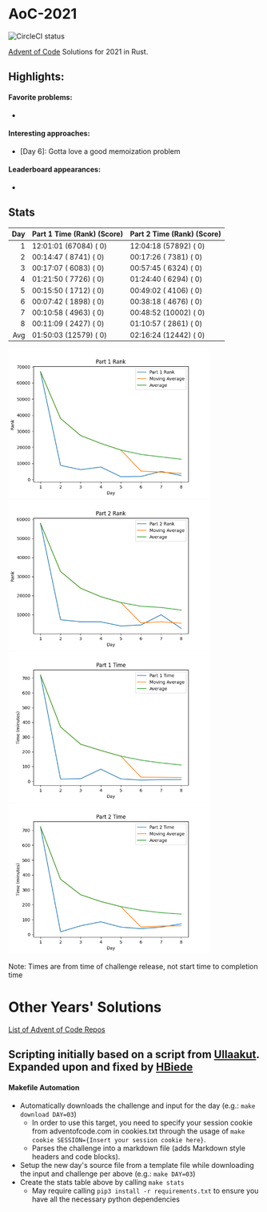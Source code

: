 # AoC-2021
![CircleCI status](https://circleci.com/gh/hbiede/AoC-2020.svg?style=svg)

[Advent of Code](https://adventofcode.com) Solutions for 2021 in Rust.

## Highlights:

#### Favorite problems:

* 

#### Interesting approaches:

* [Day 6]: Gotta love a good memoization problem

#### Leaderboard appearances:

* 

## Stats
| Day | Part 1 Time (Rank) (Score) | Part 2 Time (Rank) (Score) |
|----:|----------------------------|----------------------------|
|   1 | 12:01:01 (67084) (  0)     | 12:04:18 (57892) (  0)     |
|   2 | 00:14:47 ( 8741) (  0)     | 00:17:26 ( 7381) (  0)     |
|   3 | 00:17:07 ( 6083) (  0)     | 00:57:45 ( 6324) (  0)     |
|   4 | 01:21:50 ( 7726) (  0)     | 01:24:40 ( 6294) (  0)     |
|   5 | 00:15:50 ( 1712) (  0)     | 00:49:02 ( 4106) (  0)     |
|   6 | 00:07:42 ( 1898) (  0)     | 00:38:18 ( 4676) (  0)     |
|   7 | 00:10:58 ( 4963) (  0)     | 00:48:52 (10002) (  0)     |
|   8 | 00:11:09 ( 2427) (  0)     | 01:10:57 ( 2861) (  0)     |
| Avg | 01:50:03 (12579) (  0)     | 02:16:24 (12442) (  0)     |


<!--suppress CheckImageSize -->
<img alt="Part 1 Rank" src="statsImages/part1rank.png" width=400> <img alt="Part 2 Rank" src="statsImages/part2rank.png" width=400>
<img alt="Part 1 Time Stats" src="statsImages/part1time.png" width=400> <img alt="Part 2 Time Stats" src="statsImages/part2time.png" width=400>

Note: Times are from time of challenge release, not start time to completion time

# Other Years' Solutions
[List of Advent of Code Repos](https://github.com/hbiede/hbiede/blob/main/aoc.md)

## Scripting initially based on a script from [Ullaakut](https://github.com/Ullaakut/aoc19). Expanded upon and fixed by [HBiede](https://github.com/hbiede)
#### Makefile Automation
* Automatically downloads the challenge and input for the day (e.g.: `make download DAY=03`)
  * In order to use this target, you need to specify your session cookie from adventofcode.com in cookies.txt through the usage of `make cookie SESSION={Insert your session cookie here}`.
  * Parses the challenge into a markdown file (adds Markdown style headers and code blocks).
* Setup the new day's source file from a template file while downloading the input and challenge per above (e.g.: `make DAY=03`)
* Create the stats table above by calling `make stats`
  * May require calling `pip3 install -r requirements.txt` to ensure you have all the necessary python dependencies
